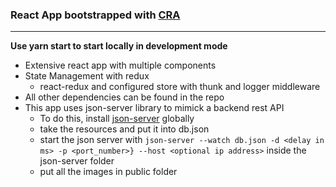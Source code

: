 ### React App bootstrapped with [CRA](https://github.com/facebook/create-react-app)
---

**Use yarn start to start locally in development mode**

- Extensive react app with multiple components
- State Management with redux
  - react-redux and configured store with thunk and logger middleware
- All other dependencies can be found in the repo
- This app uses json-server library to mimick a backend rest API
  - To do this, install [json-server](https://www.npmjs.com/package/json-server) globally
  - take the resources and put it into db.json
  - start the json server with ```json-server --watch db.json -d <delay in ms> -p <port_number>} --host <optional ip address>``` inside the json-server folder
  - put all the images in public folder

